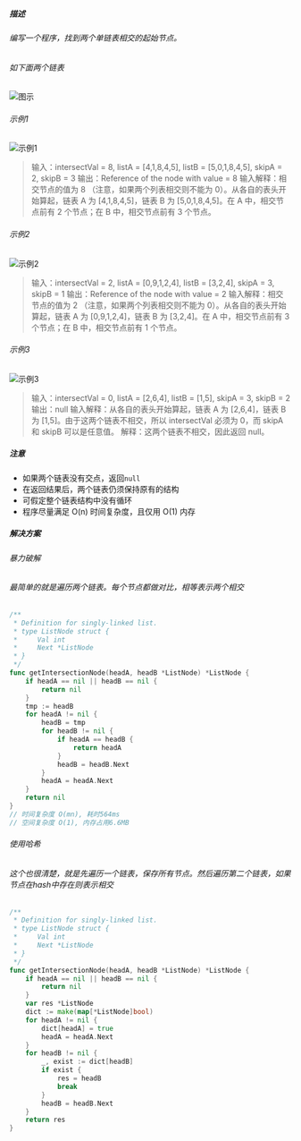 ##### 描述
###### 编写一个程序，找到两个单链表相交的起始节点。
###### 如下面两个链表
![图示](https://assets.leetcode-cn.com/aliyun-lc-upload/uploads/2018/12/14/160_statement.png "两个链表相交于c1节点")
###### 示例1
![示例1](https://assets.leetcode.com/uploads/2018/12/13/160_example_1.png "相交于8")
> 输入：intersectVal = 8, listA = [4,1,8,4,5], listB = [5,0,1,8,4,5], skipA = 2, skipB = 3
输出：Reference of the node with value = 8
输入解释：相交节点的值为 8 （注意，如果两个列表相交则不能为 0）。从各自的表头开始算起，链表 A 为 [4,1,8,4,5]，链表 B 为 [5,0,1,8,4,5]。在 A 中，相交节点前有 2 个节点；在 B 中，相交节点前有 3 个节点。
###### 示例2
![示例2](https://assets.leetcode.com/uploads/2018/12/13/160_example_2.png "相交于2")
> 输入：intersectVal = 2, listA = [0,9,1,2,4], listB = [3,2,4], skipA = 3, skipB = 1
输出：Reference of the node with value = 2
输入解释：相交节点的值为 2 （注意，如果两个列表相交则不能为 0）。从各自的表头开始算起，链表 A 为 [0,9,1,2,4]，链表 B 为 [3,2,4]。在 A 中，相交节点前有 3 个节点；在 B 中，相交节点前有 1 个节点。
###### 示例3
![示例3](https://assets.leetcode.com/uploads/2018/12/13/160_example_3.png "两个链表不相交")
> 输入：intersectVal = 0, listA = [2,6,4], listB = [1,5], skipA = 3, skipB = 2
输出：null
输入解释：从各自的表头开始算起，链表 A 为 [2,6,4]，链表 B 为 [1,5]。由于这两个链表不相交，所以 intersectVal 必须为 0，而 skipA 和 skipB 可以是任意值。
解释：这两个链表不相交，因此返回 null。
##### 注意
- 如果两个链表没有交点，返回`null`
- 在返回结果后，两个链表仍须保持原有的结构
- 可假定整个链表结构中没有循环
- 程序尽量满足 O(n) 时间复杂度，且仅用 O(1) 内存

##### 解决方案
###### 暴力破解
###### 最简单的就是遍历两个链表。每个节点都做对比，相等表示两个相交
```go
/**
 * Definition for singly-linked list.
 * type ListNode struct {
 *     Val int
 *     Next *ListNode
 * }
 */
func getIntersectionNode(headA, headB *ListNode) *ListNode {
    if headA == nil || headB == nil {
        return nil
    }
    tmp := headB
    for headA != nil {
        headB = tmp
        for headB != nil {
            if headA == headB {
                return headA
            }
            headB = headB.Next
        }
        headA = headA.Next
    }
    return nil
}
// 时间复杂度 O(mn), 耗时564ms
// 空间复杂度 O(1), 内存占用6.6MB	
```
###### 使用哈希
###### 这个也很清楚，就是先遍历一个链表，保存所有节点。然后遍历第二个链表，如果节点在hash中存在则表示相交
```go
/**
 * Definition for singly-linked list.
 * type ListNode struct {
 *     Val int
 *     Next *ListNode
 * }
 */
func getIntersectionNode(headA, headB *ListNode) *ListNode {
    if headA == nil || headB == nil {
        return nil
    }
    var res *ListNode
    dict := make(map[*ListNode]bool)
    for headA != nil {
        dict[headA] = true
        headA = headA.Next
    }
    for headB != nil {
        _, exist := dict[headB]
        if exist {
            res = headB
            break
        }
        headB = headB.Next
    }
    return res
}
```